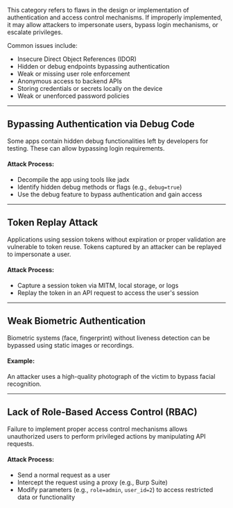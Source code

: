 This category refers to flaws in the design or implementation of authentication and access control mechanisms. If improperly implemented, it may allow attackers to impersonate users, bypass login mechanisms, or escalate privileges.

Common issues include:

- Insecure Direct Object References (IDOR)
- Hidden or debug endpoints bypassing authentication
- Weak or missing user role enforcement
- Anonymous access to backend APIs
- Storing credentials or secrets locally on the device
- Weak or unenforced password policies


---

## Bypassing Authentication via Debug Code

Some apps contain hidden debug functionalities left by developers for testing. These can allow bypassing login requirements.

#### Attack Process:

- Decompile the app using tools like jadx
- Identify hidden debug methods or flags (e.g., `debug=true`)
- Use the debug feature to bypass authentication and gain access

---

## Token Replay Attack

Applications using session tokens without expiration or proper validation are vulnerable to token reuse. Tokens captured by an attacker can be replayed to impersonate a user.

#### Attack Process:

- Capture a session token via MITM, local storage, or logs
- Replay the token in an API request to access the user's session

---

## Weak Biometric Authentication

Biometric systems (face, fingerprint) without liveness detection can be bypassed using static images or recordings.

#### Example:

An attacker uses a high-quality photograph of the victim to bypass facial recognition.

---

## Lack of Role-Based Access Control (RBAC)

Failure to implement proper access control mechanisms allows unauthorized users to perform privileged actions by manipulating API requests.

#### Attack Process:

- Send a normal request as a user
- Intercept the request using a proxy (e.g., Burp Suite)
- Modify parameters (e.g., `role=admin`, `user_id=2`) to access restricted data or functionality